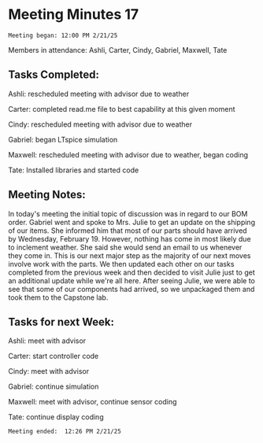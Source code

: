 # Meeting Minutes 17 

    Meeting began: 12:00 PM 2/21/25 

Members in attendance: Ashli, Carter, Cindy, Gabriel, Maxwell, Tate 

 

## Tasks Completed: 

Ashli: rescheduled meeting with advisor due to weather 

Carter: completed read.me file to best capability at this given moment 

Cindy: rescheduled meeting with advisor due to weather 

Gabriel: began LTspice simulation 

Maxwell: rescheduled meeting with advisor due to weather, began coding 

Tate: Installed libraries and started code 

 

## Meeting Notes: 

In today's meeting the initial topic of discussion was in regard to our BOM order. Gabriel went and spoke to Mrs. Julie to get an update on the shipping of our items. She informed him that most of our parts should have arrived by Wednesday, February 19. However, nothing has come in most likely due to inclement weather. She said she would send an email to us whenever they come in. This is our next major step as the majority of our next moves involve work with the parts. We then updated each other on our tasks completed from the previous week and then decided to visit Julie just to get an additional update while we're all here. After seeing Julie, we were able to see that some of our components had arrived, so we unpackaged them and took them to the Capstone lab. 

 

## Tasks for next Week: 

Ashli: meet with advisor  

Carter: start controller code 

Cindy: meet with advisor 

Gabriel: continue simulation 

Maxwell: meet with advisor, continue sensor coding 

Tate: continue display coding 

 
    Meeting ended:  12:26 PM 2/21/25 


 

